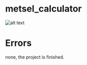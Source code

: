 # metsel_calculator

![alt text](https://github.com/SharkieCodes/metsel_calculator/blob/master/Screenshot_2023-01-04-13-18-08-226-edit_com.example.metselcalculator.jpg)

# Errors
none, the project is finished.
